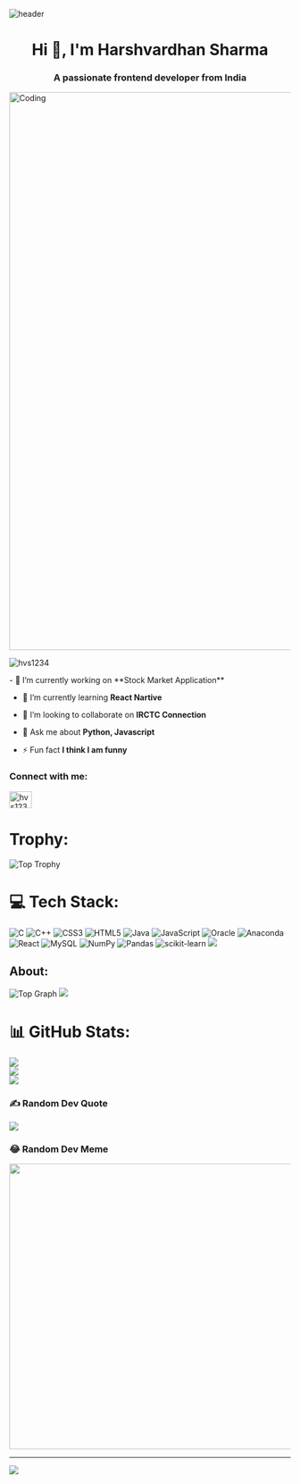 ![header](https://capsule-render.vercel.app/api?type=waving&color=6b3eff&height=250&section=header&text=Harshvardhan%20Sharma&desc=Welcome%20To%20My%20GitHub%20Profile&fontColor=22272E&fontSize=60&fontAlignY=38&descAlignY=53&descAlign=70.5)
<h1 align="center">Hi 👋, I'm Harshvardhan Sharma</h1>
<h3 align="center">A passionate frontend developer from India</h3>
<img align="center" width="1000" src="https://miro.medium.com/max/1360/0*7Q3yvSIv_t0ioJ-Z.gif" alt="Coding">
<p align="left"> <img src="https://komarev.com/ghpvc/?username=hvs1234&label=Profile%20views&color=0e75b6&style=flat" alt="hvs1234" /> </p>
- 🔭 I’m currently working on **Stock Market Application**

- 🌱 I’m currently learning **React Nartive**

- 👯 I’m looking to collaborate on **IRCTC Connection**

- 💬 Ask me about **Python, Javascript**

- ⚡ Fun fact **I think I am funny**

<h3 align="left">Connect with me:</h3>
<p align="left">
<a href="https://www.leetcode.com/hvs1234rsh" target="blank"><img align="center" src="https://raw.githubusercontent.com/rahuldkjain/github-profile-readme-generator/master/src/images/icons/Social/leet-code.svg" alt="hvs1234rsh" height="30" width="40" /></a>
</p>

# Trophy:
 ![Top Trophy](https://github-profile-trophy.vercel.app/?username=hvs1234&theme=juicyfresh-ma&margin-w=15)
 
# 💻 Tech Stack:
![C](https://img.shields.io/badge/c-%2300599C.svg?style=for-the-badge&logo=c&logoColor=white) ![C++](https://img.shields.io/badge/c++-%2300599C.svg?style=for-the-badge&logo=c%2B%2B&logoColor=white) ![CSS3](https://img.shields.io/badge/css3-%231572B6.svg?style=for-the-badge&logo=css3&logoColor=white) ![HTML5](https://img.shields.io/badge/html5-%23E34F26.svg?style=for-the-badge&logo=html5&logoColor=white) ![Java](https://img.shields.io/badge/java-%23ED8B00.svg?style=for-the-badge&logo=java&logoColor=white) ![JavaScript](https://img.shields.io/badge/javascript-%23323330.svg?style=for-the-badge&logo=javascript&logoColor=%23F7DF1E) ![Oracle](https://img.shields.io/badge/Oracle-F80000?style=for-the-badge&logo=oracle&logoColor=white) ![Anaconda](https://img.shields.io/badge/Anaconda-%2344A833.svg?style=for-the-badge&logo=anaconda&logoColor=white) ![React](https://img.shields.io/badge/react-%2320232a.svg?style=for-the-badge&logo=react&logoColor=%2361DAFB) ![MySQL](https://img.shields.io/badge/mysql-%2300f.svg?style=for-the-badge&logo=mysql&logoColor=white) ![NumPy](https://img.shields.io/badge/numpy-%23013243.svg?style=for-the-badge&logo=numpy&logoColor=white) ![Pandas](https://img.shields.io/badge/pandas-%23150458.svg?style=for-the-badge&logo=pandas&logoColor=white) ![scikit-learn](https://img.shields.io/badge/scikit--learn-%23F7931E.svg?style=for-the-badge&logo=scikit-learn&logoColor=white)
[![](https://visitcount.itsvg.in/api?id=hvs1234&label=View%20&color=11&icon=2&pretty=true)](https://visitcount.itsvg.in)
## About:
  ![Top Graph](https://github-profile-summary-cards.vercel.app/api/cards/profile-details?username=hvs1234&theme=juicyfresh)
<a href="https://visitcount.itsvg.in">
  <img src="https://visitcount.itsvg.in/api?id=hvs1234&label=View%20&color=11&icon=2&pretty=true" />
</a>
<!-- # 📊 GitHub Stats:
[![Harsh GitHub stats](https://github-readme-stats.vercel.app/api?username=hvs1234)](https://github.com/hvs1234/github-readme-stats) -->
# 📊 GitHub Stats:
![](https://github-readme-stats.vercel.app/api?username=hvs1234&theme=radical&hide_border=false&include_all_commits=true&count_private=false)<br/>
![](https://github-readme-streak-stats.herokuapp.com/?user=hvs1234&theme=radical&hide_border=false)<br/>
![](https://github-readme-stats.vercel.app/api/top-langs/?username=hvs1234&theme=radical&hide_border=false&include_all_commits=true&count_private=false&layout=compact)

### ✍️ Random Dev Quote
![](https://quotes-github-readme.vercel.app/api?type=horizontal&theme=radical)

### 😂 Random Dev Meme
<img src="https://random-memer.herokuapp.com/" width="512px"/>

---
[![](https://visitcount.itsvg.in/api?id=hvs1234&icon=2&color=5)](https://visitcount.itsvg.in)

<!-- Proudly created with GPRM ( https://gprm.itsvg.in ) -->
